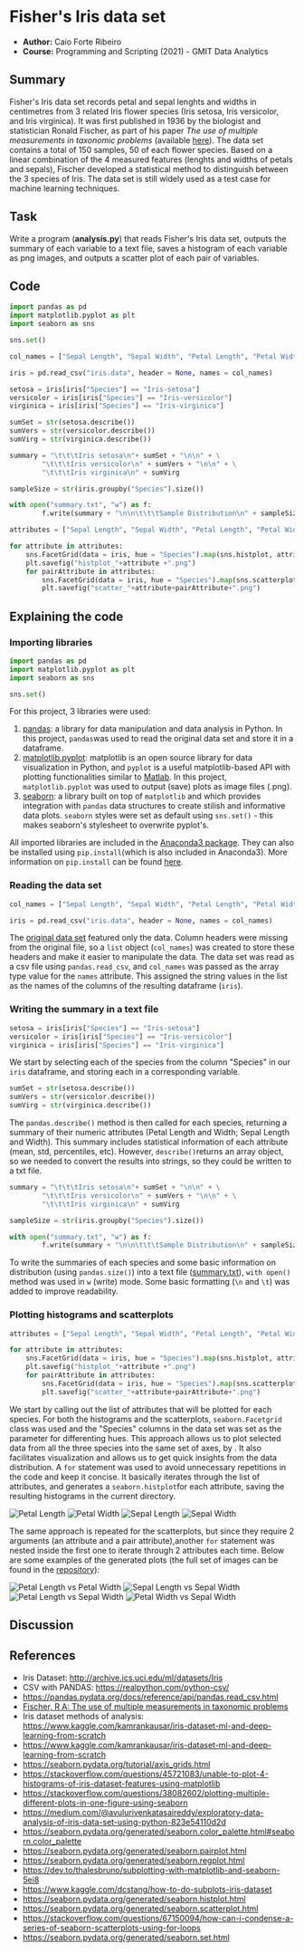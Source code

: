 # Fisher's Iris data set
- **Author:** Caio Forte Ribeiro
- **Course:** Programming and Scripting (2021) - GMIT Data Analytics


## Summary
Fisher's Iris data set records petal and sepal lenghts and widths in centimetres from 3 related Iris flower species (Iris setosa, Iris versicolor, and Iris virginica). It was first published in 1936 by the biologist and statistician Ronald Fischer, as part of his paper *The use of multiple measurements in taxonomic problems* (available [here](https://onlinelibrary.wiley.com/doi/epdf/10.1111/j.1469-1809.1936.tb02137.x)). The data set contains a total of 150 samples, 50 of each flower species. Based on a linear combination of the 4 measured features (lenghts and widths of petals and sepals), Fischer developed a statistical method to distinguish between the 3 species of Iris. The data set is still widely used as a test case for machine learning techniques. 


## Task
Write a program (**analysis.py**) that reads Fisher's Iris data set, outputs the summary of each variable to a text file, saves a histogram of each variable as png images, and outputs a scatter plot of each pair of variables.

## Code
```python
import pandas as pd
import matplotlib.pyplot as plt
import seaborn as sns

sns.set()

col_names = ["Sepal Length", "Sepal Width", "Petal Length", "Petal Width", "Species"]

iris = pd.read_csv("iris.data", header = None, names = col_names)

setosa = iris[iris["Species"] == "Iris-setosa"]
versicolor = iris[iris["Species"] == "Iris-versicolor"]
virginica = iris[iris["Species"] == "Iris-virginica"]

sumSet = str(setosa.describe())
sumVers = str(versicolor.describe())
sumVirg = str(virginica.describe())

summary = "\t\t\tIris setosa\n"+ sumSet + "\n\n" + \
        "\t\t\tIris versicolor\n" + sumVers + "\n\n" + \
        "\t\t\tIris virginica\n" + sumVirg

sampleSize = str(iris.groupby("Species").size())

with open("summary.txt", "w") as f:
        f.write(summary + "\n\n\t\t\tSample Distribution\n" + sampleSize)

attributes = ["Sepal Length", "Sepal Width", "Petal Length", "Petal Width"]

for attribute in attributes:
    sns.FacetGrid(data = iris, hue = "Species").map(sns.histplot, attribute).add_legend()
    plt.savefig("histplot_"+attribute +".png")
    for pairAttribute in attributes:
        sns.FacetGrid(data = iris, hue = "Species").map(sns.scatterplot, attribute, pairAttribute).add_legend()
        plt.savefig("scatter_"+attribute+pairAttribute+".png")

```


## Explaining the code
### Importing libraries

```python
import pandas as pd
import matplotlib.pyplot as plt
import seaborn as sns

sns.set()
```
For this project, 3 libraries were used:

1. [pandas](https://pandas.pydata.org/): a library for data manipulation and data analysis in Python. In this project, `pandas`was used to read the original data set and store it in a dataframe.
2. [matplotlib.pyplot](https://matplotlib.org/): matplotlib is an open source library for data visualization in Python, and `pyplot` is a useful matplotlib-based API with plotting functionalities similar to [Matlab](https://www.mathworks.com/products/matlab.html). In this project, `matplotlib.pyplot` was used to output (save) plots as image files (.png).
3. [seaborn](https://seaborn.pydata.org/index.html): a library built on top of `matplotlib` and which provides integration with `pandas` data structures to create stilish and informative data plots. `seaborn` styles were set as default using `sns.set()` - this makes seaborn's stylesheet to overwrite pyplot's.

All imported libraries are included in the [Anaconda3 package](https://docs.anaconda.com/anaconda/). They can also be installed using `pip.install`(which is also included in Anaconda3). More information on `pip.install` can be found [here](https://pip.pypa.io/en/stable/cli/pip_install/).

### Reading the data set

```python
col_names = ["Sepal Length", "Sepal Width", "Petal Length", "Petal Width", "Species"]

iris = pd.read_csv("iris.data", header = None, names = col_names)
``` 
The [original data set](https://github.com/caioforteribeiro/pands-project-2021/blob/main/iris.data) featured only the data. Column headers were missing from the original file, so a `list` object (`col_names`) was created to store these headers and make it easier to manipulate the data. The data set was read as a csv file using `pandas.read_csv`, and `col_names` was passed as the array type value for the `names` attribute. This assigned the string values in the list as the names of the columns of the resulting dataframe (`iris`).

### Writing the summary in a text file

```python
setosa = iris[iris["Species"] == "Iris-setosa"]
versicolor = iris[iris["Species"] == "Iris-versicolor"]
virginica = iris[iris["Species"] == "Iris-virginica"]
```
We start by selecting each of the species from the column "Species" in our `iris` dataframe, and storing each in a corresponding variable.

```python
sumSet = str(setosa.describe())
sumVers = str(versicolor.describe())
sumVirg = str(virginica.describe())
```
The `pandas.describe()` method is then called for each species, returning a summary of their numeric attributes (Petal Length and Width; Sepal Length and Width). This summary includes statistical information of each attribute (mean, std, percentiles, etc). However, `describe()`returns an array object, so we needed to convert the results into strings, so they could be written to a txt file.

```python
summary = "\t\t\tIris setosa\n"+ sumSet + "\n\n" + \
        "\t\t\tIris versicolor\n" + sumVers + "\n\n" + \
        "\t\t\tIris virginica\n" + sumVirg

sampleSize = str(iris.groupby("Species").size())

with open("summary.txt", "w") as f:
        f.write(summary + "\n\n\t\t\tSample Distribution\n" + sampleSize)
```
To write the summaries of each species and some basic information on distribution (using `pandas.size()`) into a text file ([summary.txt](https://github.com/caioforteribeiro/pands-project-2021/blob/main/summary.txt)), `with open()` method was used in `w` (write) mode. Some basic formatting (`\n` and `\t`) was added to improve readability.

### Plotting histograms and scatterplots
```python
attributes = ["Sepal Length", "Sepal Width", "Petal Length", "Petal Width"]

for attribute in attributes:
    sns.FacetGrid(data = iris, hue = "Species").map(sns.histplot, attribute).add_legend()
    plt.savefig("histplot_"+attribute +".png")
    for pairAttribute in attributes:
        sns.FacetGrid(data = iris, hue = "Species").map(sns.scatterplot, attribute, pairAttribute).add_legend()
        plt.savefig("scatter_"+attribute+pairAttribute+".png")
```
We start by calling out the list of attributes that will be plotted for each species. For both the histograms and the scatterplots, `seaborn.Facetgrid` class was used and the "Species" columns in the data set was set as the parameter for differenting hues. This approach allows us to plot selected data from all the three species into the same set of axes, by . It also facilitates visualization and allows us to get quick insights from the data distribution. A `for` statement was used to avoid unnecessary repetitions in the code and keep it concise. It basically iterates through the list of attributes, and generates a `seaborn.histplot`for each attribute, saving the resulting histograms in the current directory. 

<img src = "https://github.com/caioforteribeiro/pands-project-2021/blob/main/histplot_Petal%20Length.png" alt = "Petal Length">

<img src = "https://github.com/caioforteribeiro/pands-project-2021/blob/main/histplot_Petal%20Width.png" alt = "Petal Width">

<img src = "https://github.com/caioforteribeiro/pands-project-2021/blob/main/histplot_Sepal%20Length.png" alt = "Sepal Length">

<img src = "https://github.com/caioforteribeiro/pands-project-2021/blob/main/histplot_Sepal%20Width.png" alt = "Sepal Width">

The same approach is repeated for the scatterplots, but since they require 2 arguments (an attribute and a pair attribute),another `for` statement was nested inside the first one to iterate through 2 attributes each time. Below are some examples of the generated plots (the full set of images can be found in the [repository](https://github.com/caioforteribeiro/pands-project-2021)):

<img src = "https://github.com/caioforteribeiro/pands-project-2021/blob/main/scatter_Petal%20LengthPetal%20Width.png" alt = "Petal Length vs Petal Width">

<img src = "https://github.com/caioforteribeiro/pands-project-2021/blob/main/scatter_Sepal%20LengthSepal%20Width.png" alt = "Sepal Length vs Sepal Width">

<img src = "https://github.com/caioforteribeiro/pands-project-2021/blob/main/scatter_Petal%20LengthSepal%20Width.png" alt = "Petal Length vs Sepal Width">

<img src = "https://github.com/caioforteribeiro/pands-project-2021/blob/main/scatter_Petal%20WidthSepal%20Width.png" alt = "Petal Width vs Sepal Width">

## Discussion



## References

- Iris Dataset: http://archive.ics.uci.edu/ml/datasets/Iris
- CSV with PANDAS: https://realpython.com/python-csv/
- https://pandas.pydata.org/docs/reference/api/pandas.read_csv.html
- [Fischer, R A: The use of multiple measurements in taxonomic problems](https://onlinelibrary.wiley.com/doi/epdf/10.1111/j.1469-1809.1936.tb02137.x_)
- Iris dataset methods of analysis: https://www.kaggle.com/kamrankausar/iris-dataset-ml-and-deep-learning-from-scratch
- https://www.kaggle.com/kamrankausar/iris-dataset-ml-and-deep-learning-from-scratch
- https://seaborn.pydata.org/tutorial/axis_grids.html
- https://stackoverflow.com/questions/45721083/unable-to-plot-4-histograms-of-iris-dataset-features-using-matplotlib
- https://stackoverflow.com/questions/38082602/plotting-multiple-different-plots-in-one-figure-using-seaborn
- https://medium.com/@avulurivenkatasaireddy/exploratory-data-analysis-of-iris-data-set-using-python-823e54110d2d
- https://seaborn.pydata.org/generated/seaborn.color_palette.html#seaborn.color_palette
- https://seaborn.pydata.org/generated/seaborn.pairplot.html
- https://seaborn.pydata.org/generated/seaborn.regplot.html
- https://dev.to/thalesbruno/subplotting-with-matplotlib-and-seaborn-5ei8
- https://www.kaggle.com/dcstang/how-to-do-subplots-iris-dataset
- https://seaborn.pydata.org/generated/seaborn.histplot.html
- https://seaborn.pydata.org/generated/seaborn.scatterplot.html
- https://stackoverflow.com/questions/67150094/how-can-i-condense-a-series-of-seaborn-scatterplots-using-for-loops
- https://seaborn.pydata.org/generated/seaborn.set.html
